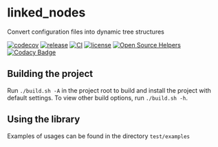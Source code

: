 # linked_nodes
Convert configuration files into dynamic tree structures

[![codecov](https://codecov.io/gh/quandangv/linked_nodes/branch/main/graph/badge.svg)](https://codecov.io/gh/quandangv/linked_nodes)
[![release](https://img.shields.io/github/release/quandangv/linked_nodes.svg)](https://github.com/quandangv/linked_nodes/releases)
[![CI](https://github.com/quandangv/linked_nodes/actions/workflows/ci.yml/badge.svg)](https://github.com/quandangv/linked_nodes/actions/workflows/ci.yml)
[![license](https://img.shields.io/github/license/quandangv/linked_nodes.svg)](https://github.com/quandangv/linked_nodes/blob/master/LICENSE)
[![Open Source Helpers](https://www.codetriage.com/quandangv/linked_nodes/badges/users.svg)](https://www.codetriage.com/quandangv/linked_nodes)
[![Codacy Badge](https://app.codacy.com/project/badge/Grade/5642a5ead9ce4613b0406cc7ed9c8272)](https://www.codacy.com/gh/quandangv/linked_nodes/dashboard?utm_source=github.com&amp;utm_medium=referral&amp;utm_content=quandangv/linked_nodes&amp;utm_campaign=Badge_Grade)

## Building the project
Run `./build.sh -A` in the project root to build and install the project with default settings. To view other build options, run `./build.sh -h`.

## Using the library
Examples of usages can be found in the directory `test/examples`
